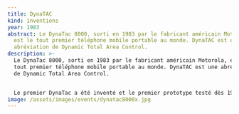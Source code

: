 ```yaml
---
title: DynaTAC
kind: inventions
year: 1983
abstract: Le DynaTac 8000, sorti en 1983 par le fabricant américain Motorola,
  est le tout premier téléphone mobile portable au monde. DynaTAC est une
  abréviation de Dynamic Total Area Control.
description: >-
  Le DynaTac 8000, sorti en 1983 par le fabricant américain Motorola, est le
  tout premier téléphone mobile portable au monde. DynaTAC est une abréviation
  de Dynamic Total Area Control.


  Le premier DynaTac a été inventé et le premier prototype testé dès 1973 par le docteur Martin Cooper de Motorola. C'est lui qui a passé le premier appel à New York avec ce téléphone révolutionnaire. Le DynaTAC 8000 a été commercialisé à large échelle à partir de 1983 sur le réseau d'AT&T aux États-Unis.
image: /assets/images/events/dynatac8000x.jpg
---
```


